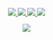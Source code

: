 <p align="center">
  <a href="https://github.com/r-dvl">
    <img src="http://github-profile-summary-cards.vercel.app/api/cards/profile-details?username=r-dvl&theme=transparent" />
  </a>
  <a href="https://github.com/r-dvl">
    <img src="https://github-readme-streak-stats.herokuapp.com/?user=r-dvl&hide_border=true&card_width=338&theme=transparent" />
  </a>
  <a href="https://github.com/r-dvl">
    <img src="http://github-profile-summary-cards.vercel.app/api/cards/stats?username=r-dvl&theme=transparent" />
  </a>
  <a href="https://github.com/r-dvl">
    <img src="https://github-readme-stats.vercel.app/api/top-langs/?username=r-dvl&card_width=699&hide_border=true&theme=transparent&hide=css,html,scss" />
  </a>
</p>

<p align="center">
  <a href="https://github.com/r-dvl">
    <img src="https://komarev.com/ghpvc/?username=r-dvl&color=blue&style=flat)" />
  </a>
</p>
